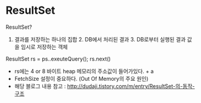# ResultSet

ResultSet? 

1. 결과를 저장하는 하나의 집합 2. DB에서 처리된 결과 3. DB로부터 실행된 결과 값을 임시로 저장하는 객체

ResultSet rs = ps..exeuteQuery\(\); rs.next\(\)

* rs에는 4 or 8 바이트 heap 메모리의 주소값이 들어가있다. + a
* FetchSize 설정이 중요하다. \(Out Of Memory의 주요 원인\)
* 해당 블로그 내용 참고 : http://dudaji.tistory.com/m/entry/ResultSet-의-동작-구조  


